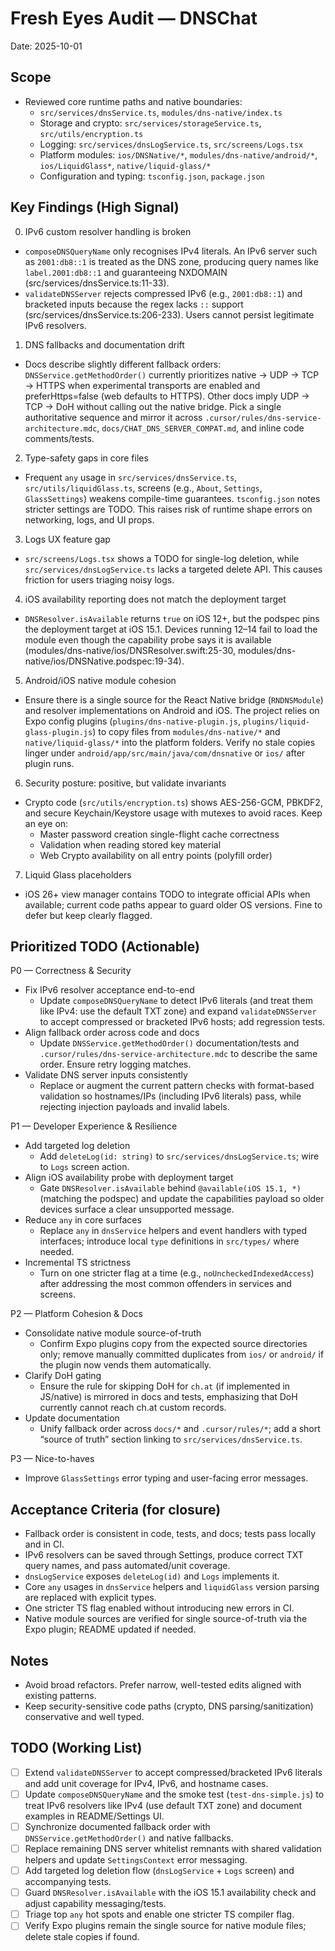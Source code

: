 # Fresh Eyes Audit — DNSChat

Date: 2025-10-01

## Scope

- Reviewed core runtime paths and native boundaries:
  - `src/services/dnsService.ts`, `modules/dns-native/index.ts`
  - Storage and crypto: `src/services/storageService.ts`, `src/utils/encryption.ts`
  - Logging: `src/services/dnsLogService.ts`, `src/screens/Logs.tsx`
  - Platform modules: `ios/DNSNative/*`, `modules/dns-native/android/*`, `ios/LiquidGlass*`, `native/liquid-glass/*`
  - Configuration and typing: `tsconfig.json`, `package.json`

## Key Findings (High Signal)

0) IPv6 custom resolver handling is broken
- `composeDNSQueryName` only recognises IPv4 literals. An IPv6 server such as `2001:db8::1` is treated as the DNS zone, producing query names like `label.2001:db8::1` and guaranteeing NXDOMAIN (src/services/dnsService.ts:11-33).
- `validateDNSServer` rejects compressed IPv6 (e.g., `2001:db8::1`) and bracketed inputs because the regex lacks `::` support (src/services/dnsService.ts:206-233). Users cannot persist legitimate IPv6 resolvers.

1) DNS fallbacks and documentation drift
- Docs describe slightly different fallback orders: `DNSService.getMethodOrder()` currently prioritizes native → UDP → TCP → HTTPS when experimental transports are enabled and preferHttps=false (web defaults to HTTPS). Other docs imply UDP → TCP → DoH without calling out the native bridge. Pick a single authoritative sequence and mirror it across `.cursor/rules/dns-service-architecture.mdc`, `docs/CHAT_DNS_SERVER_COMPAT.md`, and inline code comments/tests.

2) Type-safety gaps in core files
- Frequent `any` usage in `src/services/dnsService.ts`, `src/utils/liquidGlass.ts`, screens (e.g., `About`, `Settings`, `GlassSettings`) weakens compile-time guarantees. `tsconfig.json` notes stricter settings are TODO. This raises risk of runtime shape errors on networking, logs, and UI props.

3) Logs UX feature gap
- `src/screens/Logs.tsx` shows a TODO for single-log deletion, while `src/services/dnsLogService.ts` lacks a targeted delete API. This causes friction for users triaging noisy logs.

4) iOS availability reporting does not match the deployment target
- `DNSResolver.isAvailable` returns `true` on iOS 12+, but the podspec pins the deployment target at iOS 15.1. Devices running 12–14 fail to load the module even though the capability probe says it is available (modules/dns-native/ios/DNSResolver.swift:25-30, modules/dns-native/ios/DNSNative.podspec:19-34).

5) Android/iOS native module cohesion
- Ensure there is a single source for the React Native bridge (`RNDNSModule`) and resolver implementations on Android and iOS. The project relies on Expo config plugins (`plugins/dns-native-plugin.js`, `plugins/liquid-glass-plugin.js`) to copy files from `modules/dns-native/*` and `native/liquid-glass/*` into the platform folders. Verify no stale copies linger under `android/app/src/main/java/com/dnsnative` or `ios/` after plugin runs.

6) Security posture: positive, but validate invariants
- Crypto code (`src/utils/encryption.ts`) shows AES-256-GCM, PBKDF2, and secure Keychain/Keystore usage with mutexes to avoid races. Keep an eye on:
  - Master password creation single-flight cache correctness
  - Validation when reading stored key material
  - Web Crypto availability on all entry points (polyfill order)

7) Liquid Glass placeholders
- iOS 26+ view manager contains TODO to integrate official APIs when available; current code paths appear to guard older OS versions. Fine to defer but keep clearly flagged.

## Prioritized TODO (Actionable)

P0 — Correctness & Security
- Fix IPv6 resolver acceptance end-to-end
  - Update `composeDNSQueryName` to detect IPv6 literals (and treat them like IPv4: use the default TXT zone) and expand `validateDNSServer` to accept compressed or bracketed IPv6 hosts; add regression tests.
- Align fallback order across code and docs
  - Update `DNSService.getMethodOrder()` documentation/tests and `.cursor/rules/dns-service-architecture.mdc` to describe the same order. Ensure retry logging matches.
- Validate DNS server inputs consistently
  - Replace or augment the current pattern checks with format-based validation so hostnames/IPs (including IPv6 literals) pass, while rejecting injection payloads and invalid labels.

P1 — Developer Experience & Resilience
- Add targeted log deletion
  - Add `deleteLog(id: string)` to `src/services/dnsLogService.ts`; wire to `Logs` screen action.
- Align iOS availability probe with deployment target
  - Gate `DNSResolver.isAvailable` behind `@available(iOS 15.1, *)` (matching the podspec) and update the capabilities payload so older devices surface a clear unsupported message.
- Reduce `any` in core surfaces
  - Replace `any` in `dnsService` helpers and event handlers with typed interfaces; introduce local `type` definitions in `src/types/` where needed.
- Incremental TS strictness
  - Turn on one stricter flag at a time (e.g., `noUncheckedIndexedAccess`) after addressing the most common offenders in services and screens.

P2 — Platform Cohesion & Docs
- Consolidate native module source-of-truth
  - Confirm Expo plugins copy from the expected source directories only; remove manually committed duplicates from `ios/` or `android/` if the plugin now vends them automatically.
- Clarify DoH gating
  - Ensure the rule for skipping DoH for `ch.at` (if implemented in JS/native) is mirrored in docs and tests, emphasizing that DoH currently cannot reach ch.at custom records.
- Update documentation
  - Unify fallback order across `docs/*` and `.cursor/rules/*`; add a short “source of truth” section linking to `src/services/dnsService.ts`.

P3 — Nice-to-haves
- Improve `GlassSettings` error typing and user-facing error messages.

## Acceptance Criteria (for closure)

- Fallback order is consistent in code, tests, and docs; tests pass locally and in CI.
- IPv6 resolvers can be saved through Settings, produce correct TXT query names, and pass automated/unit coverage.
- `dnsLogService` exposes `deleteLog(id)` and `Logs` implements it.
- Core `any` usages in `dnsService` helpers and `liquidGlass` version parsing are replaced with explicit types.
- One stricter TS flag enabled without introducing new errors in CI.
- Native module sources are verified for single source-of-truth via the Expo plugin; README updated if needed.

## Notes

- Avoid broad refactors. Prefer narrow, well-tested edits aligned with existing patterns.
- Keep security-sensitive code paths (crypto, DNS parsing/sanitization) conservative and well typed.

## TODO (Working List)

- [ ] Extend `validateDNSServer` to accept compressed/bracketed IPv6 literals and add unit coverage for IPv4, IPv6, and hostname cases.
- [ ] Update `composeDNSQueryName` and the smoke test (`test-dns-simple.js`) to treat IPv6 resolvers like IPv4 (use default TXT zone) and document examples in README/Settings UI.
- [ ] Synchronize documented fallback order with `DNSService.getMethodOrder()` and native fallbacks.
- [ ] Replace remaining DNS server whitelist remnants with shared validation helpers and update `SettingsContext` error messaging.
- [ ] Add targeted log deletion flow (`dnsLogService` + `Logs` screen) and accompanying tests.
- [ ] Guard `DNSResolver.isAvailable` with the iOS 15.1 availability check and adjust capability messaging/tests.
- [ ] Triage top `any` hot spots and enable one stricter TS compiler flag.
- [ ] Verify Expo plugins remain the single source for native module files; delete stale copies if found.
